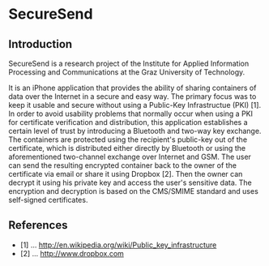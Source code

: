 # SecureSend


## Introduction

SecureSend is a research project of the Institute for Applied Information Processing and Communications at the Graz University of Technology.


It is an iPhone application that provides the ability of sharing containers of data over the Internet in a secure and easy way. The primary focus was to keep it usable and secure without using a Public-Key Infrastructue (PKI) [1]. In order to avoid usability problems that normally occur when using a PKI for certificate verification and distribution, this application establishes a certain level of trust by introducing a Bluetooth and two-way key exchange. The containers are protected using the recipient's public-key out of the certificate, which is distributed either directly by Bluetooth or using the aforementioned two-channel exchange over Internet and GSM. The user can send the resulting encrypted container back to the owner of the certificate via email or share it using Dropbox [2]. Then the owner can decrypt it using his private key and access the user's sensitive data. The encryption and decryption is based on the CMS/SMIME standard and uses self-signed certificates.





## References
* [1] ... http://en.wikipedia.org/wiki/Public_key_infrastructure
* [2] ... http://www.dropbox.com
